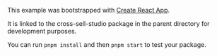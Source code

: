 This example was bootstrapped with [Create React App](https://github.com/facebook/create-react-app).

It is linked to the cross-sell-studio package in the parent directory for development purposes.

You can run `pnpm install` and then `pnpm start` to test your package.
